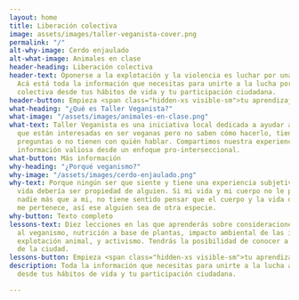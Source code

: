 ```yaml
---
layout: home
title: Liberación colectiva
image: assets/images/taller-veganista-cover.png
permalink: "/"
alt-why-image: Cerdo enjaulado
alt-what-image: Animales en clase
header-heading: Liberación colectiva
header-text: Oponerse a la explotación y la violencia es luchar por una sociedad justa.
  Acá está toda la información que necesitas para unirte a la lucha por la liberación
  colectiva desde tus hábitos de vida y tu participación ciudadana.
header-button: Empieza <span class="hidden-xs visible-sm">tu aprendizaje</span> ahora
what-heading: "¿Qué es Taller Veganista?"
what-image: "/assets/images/animales-en-clase.png"
what-text: Taller Veganista es una iniciativa local dedicada a ayudar a las personas
  que están interesadas en ser veganas pero no saben cómo hacerlo, tienen dificultades,
  preguntas o no tienen con quién hablar. Compartimos nuestra experiencia y recopilamos
  información valiosa desde un enfoque pro-interseccional.
what-button: Más información
why-heading: "¿Porqué veganismo?"
why-image: "/assets/images/cerdo-enjaulado.png"
why-text: Porque ningún ser que siente y tiene una experiencia subjetiva de su propia
  vida debería ser propiedad de alguien. Si mi vida y mi cuerpo no le pertenecen a
  nadie más que a mi, no tiene sentido pensar que el cuerpo y la vida de alguien más
  me pertenece, así ese alguien sea de otra especie.
why-button: Texto completo
lessons-text: Diez lecciones en las que aprenderás sobre consideraciones éticas relativas
  al veganismo, nutrición a base de plantas, impacto ambiental de las industrias de
  explotación animal, y activismo. Tendrás la posibilidad de conocer a más veganes
  de la ciudad.
lessons-button: Empieza <span class="hidden-xs visible-sm">tu aprendizaje</span> ahora
description: Toda la información que necesitas para unirte a la lucha antiespecista
  desde tus hábitos de vida y tu participación ciudadana.

---
```

